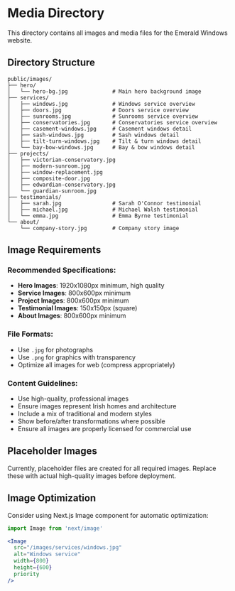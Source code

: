# Media Directory

This directory contains all images and media files for the Emerald Windows website.

## Directory Structure

```
public/images/
├── hero/
│   └── hero-bg.jpg              # Main hero background image
├── services/
│   ├── windows.jpg              # Windows service overview
│   ├── doors.jpg                # Doors service overview
│   ├── sunrooms.jpg             # Sunrooms service overview
│   ├── conservatories.jpg       # Conservatories service overview
│   ├── casement-windows.jpg     # Casement windows detail
│   ├── sash-windows.jpg         # Sash windows detail
│   ├── tilt-turn-windows.jpg    # Tilt & turn windows detail
│   └── bay-bow-windows.jpg      # Bay & bow windows detail
├── projects/
│   ├── victorian-conservatory.jpg
│   ├── modern-sunroom.jpg
│   ├── window-replacement.jpg
│   ├── composite-door.jpg
│   ├── edwardian-conservatory.jpg
│   └── guardian-sunroom.jpg
├── testimonials/
│   ├── sarah.jpg                # Sarah O'Connor testimonial
│   ├── michael.jpg              # Michael Walsh testimonial
│   └── emma.jpg                 # Emma Byrne testimonial
└── about/
    └── company-story.jpg        # Company story image
```

## Image Requirements

### Recommended Specifications:
- **Hero Images**: 1920x1080px minimum, high quality
- **Service Images**: 800x600px minimum
- **Project Images**: 800x600px minimum
- **Testimonial Images**: 150x150px (square)
- **About Images**: 800x600px minimum

### File Formats:
- Use `.jpg` for photographs
- Use `.png` for graphics with transparency
- Optimize all images for web (compress appropriately)

### Content Guidelines:
- Use high-quality, professional images
- Ensure images represent Irish homes and architecture
- Include a mix of traditional and modern styles
- Show before/after transformations where possible
- Ensure all images are properly licensed for commercial use

## Placeholder Images

Currently, placeholder files are created for all required images. Replace these with actual high-quality images before deployment.

## Image Optimization

Consider using Next.js Image component for automatic optimization:
```jsx
import Image from 'next/image'

<Image
  src="/images/services/windows.jpg"
  alt="Windows service"
  width={800}
  height={600}
  priority
/>
``` 